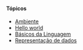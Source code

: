 #### Tópicos
- [Ambiente](ambiente.md)
- [Hello world](hello_world.md)
- [Básicos da Linguagem](language.md)
- [Representação de dados](dados.md)

